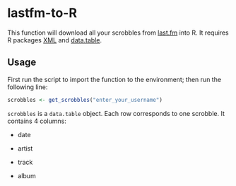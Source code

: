 # lastfm-to-R
This function will download all your scrobbles from [last.fm](https://www.last.fm/) into R. It requires R packages [XML](https://cran.r-project.org/web/packages/XML/) and [data.table](https://cran.r-project.org/web/packages/data.table/).

## Usage

First run the script to import the function to the environment; then run the following line:

```R
scrobbles <- get_scrobbles("enter_your_username")
```

`scrobbles` is a `data.table` object. Each row corresponds to one scrobble. It contains 4 columns:

- date

- artist

- track

- album

